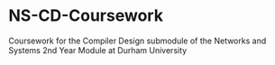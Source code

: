 # NS-CD-Coursework
Coursework for the Compiler Design submodule of the Networks and Systems 2nd Year Module at Durham University 
